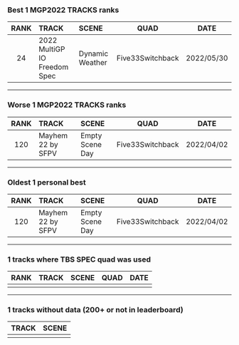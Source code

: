 ### Best 1 MGP2022 TRACKS ranks
|RANK|TRACK|SCENE|QUAD|DATE|
|:---:|:---|:---|:---:|:---:|
|24|2022 MultiGP IO Freedom Spec|Dynamic Weather|Five33Switchback|2022/05/30|
---
### Worse 1 MGP2022 TRACKS ranks
|RANK|TRACK|SCENE|QUAD|DATE|
|:---:|:---|:---|:---:|:---:|
|120|Mayhem 22 by SFPV|Empty Scene Day|Five33Switchback|2022/04/02|
---
### Oldest 1 personal best
|RANK|TRACK|SCENE|QUAD|DATE|
|:---:|:---|:---|:---:|:---:|
|120|Mayhem 22 by SFPV|Empty Scene Day|Five33Switchback|2022/04/02|
---
### 1 tracks where TBS SPEC quad was used
|RANK|TRACK|SCENE|QUAD|DATE|
|:---:|:---|:---|:---:|:---:|
||||||
---
### 1 tracks without data (200+ or not in leaderboard)
|TRACK|SCENE|
|:---|:---|
|||
